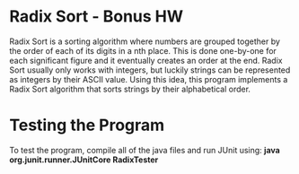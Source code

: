 # Radix Sort - Bonus HW

Radix Sort is a sorting algorithm where numbers are grouped together by the order of each of its digits in a nth place. This is done one-by-one for each significant figure and it eventually creates an order at the end. Radix Sort usually only works with integers, but luckily strings can be represented as integers by their ASCII value. Using this idea, this program implements a Radix Sort algorithm that sorts strings by their alphabetical order.

# Testing the Program

To test the program, compile all of the java files and run JUnit using: **java org.junit.runner.JUnitCore RadixTester**